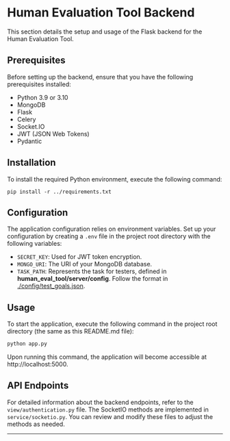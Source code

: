 # Human Evaluation Tool Backend

This section details the setup and usage of the Flask backend for the Human Evaluation Tool.

## Prerequisites

Before setting up the backend, ensure that you have the following prerequisites installed:

- Python 3.9 or 3.10
- MongoDB
- Flask
- Celery
- Socket.IO
- JWT (JSON Web Tokens)
- Pydantic

## Installation

To install the required Python environment, execute the following command:

```
pip install -r ../requirements.txt
```

## Configuration

The application configuration relies on environment variables. Set up your configuration by creating a `.env` file in the project root directory with the following variables:


   - `SECRET_KEY`: Used for JWT token encryption.
   - `MONGO_URI`: The URI of your MongoDB database.
   - `TASK_PATH`: Represents the task for testers, defined in **human_eval_tool/server/config**. Follow the format in [./config/test_goals.json](./config/test_goals.json).

## Usage

To start the application, execute the following command in the project root directory (the same as this README.md file):

```bash
python app.py
```

Upon running this command, the application will become accessible at http://localhost:5000.

## API Endpoints

For detailed information about the backend endpoints, refer to the `view/authentication.py` file. The SocketIO methods are implemented in `service/socketio.py`. You can review and modify these files to adjust the methods as needed.


---